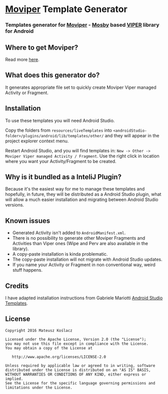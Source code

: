 # [Moviper](https://github.com/mkoslacz/Moviper) Template Generator

### Templates generator for [Moviper](https://github.com/mkoslacz/Moviper) - [Mosby](https://github.com/mkoslacz/Moviper) based [VIPER](https://www.objc.io/issues/13-architecture/viper/) library for Android

## Where to get Moviper?

Read more [here](https://github.com/mkoslacz/Moviper).

## What does this generator do?

It generates appropriate file set to quickly create Moviper Viper managed Activity or Fragment.

## Installation

To use these templates you will need Android Studio.

Copy the folders from `resources/liveTemplates` into `<androidStudio-folder>/plugins/android/lib/templates/other/` and they will appear in the project explorer context menu.

Restart Android Studio, and you will find templates in: `New -> Other -> Moviper Viper managed Activity / Fragment`. Use the right click in location where you want your Activity/Fragment to be created.

## Why is it bundled as a InteliJ Plugin?

Because it's the easiest way for me to manage these templates and hopefully, in future, they will be distributed as a Android Studio plugin, what will allow a much easier installation and migrating between Android Studio versions.

## Known issues

- Generated Activity isn't added to `AndroidManifest.xml`.
- There is no possibility to generate other Moviper Fragments and Activities than Viper ones (Wipe and Perv are also available in the library).
- A copy-paste installation is kinda problematic.
- The copy-paste installation will not migrate with Android Studio updates.
- If you name your Activity or Fragment in non conventional way, weird stuff happens.

## Credits

I have adapted installation instructions from Gabriele Mariotti [Android Studio Templates](https://github.com/gabrielemariotti/AndroidStudioTemplate).

## License
```
Copyright 2016 Mateusz Koślacz

Licensed under the Apache License, Version 2.0 (the "License");
you may not use this file except in compliance with the License.
You may obtain a copy of the License at

   http://www.apache.org/licenses/LICENSE-2.0

Unless required by applicable law or agreed to in writing, software
distributed under the License is distributed on an "AS IS" BASIS,
WITHOUT WARRANTIES OR CONDITIONS OF ANY KIND, either express or implied.
See the License for the specific language governing permissions and
limitations under the License.
```
